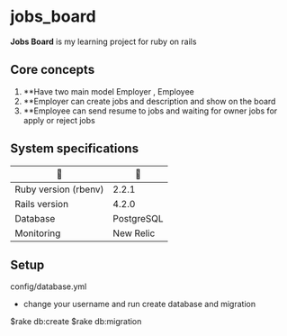# jobs_board
**Jobs Board** is my learning project for ruby on rails

## Core concepts
1. **Have two main model  Employer , Employee
2. **Employer can create jobs and description and show on the board
3. **Employee can send resume to jobs and waiting for owner jobs for apply or reject jobs

## System specifications

 :rice:| :sushi:
------ | -----------
Ruby version (rbenv) | 2.2.1
Rails version | 4.2.0
Database | PostgreSQL
Monitoring | New Relic

## Setup
config/database.yml
- change your username and run create database and migration

$rake db:create
$rake db:migration
